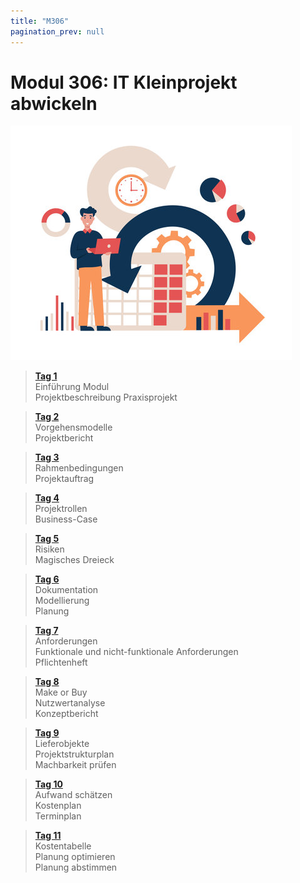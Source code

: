```yaml
---
title: "M306"
pagination_prev: null
---
```


# Modul 306: IT Kleinprojekt abwickeln

![logo_module](/data/m306/it_kleinprojekt_logo.jpg)

> [**Tag 1**](./tag-0001.md)  
> Einführung Modul  
> Projektbeschreibung Praxisprojekt

> [**Tag 2**](./tag-0002.md)  
> Vorgehensmodelle  
> Projektbericht

> [**Tag 3**](./tag-0003.md)  
> Rahmenbedingungen  
> Projektauftrag

> [**Tag 4**](./tag-0004.md)  
> Projektrollen  
> Business-Case

> [**Tag 5**](./tag-0005.md)  
> Risiken  
> Magisches Dreieck

> [**Tag 6**](./tag-0006.md)  
> Dokumentation  
> Modellierung  
> Planung

> [**Tag 7**](./tag-0007.md)  
> Anforderungen  
> Funktionale und nicht-funktionale Anforderungen  
> Pflichtenheft

> [**Tag 8**](./tag-0008.md)  
> Make or Buy  
> Nutzwertanalyse  
> Konzeptbericht

> [**Tag 9**](./tag-0009.md)  
> Lieferobjekte  
> Projektstrukturplan  
> Machbarkeit prüfen

> [**Tag 10**](./tag-0010.md)  
> Aufwand schätzen  
> Kostenplan  
> Terminplan

> [**Tag 11**](./tag-0011.md)  
> Kostentabelle  
> Planung optimieren  
> Planung abstimmen
